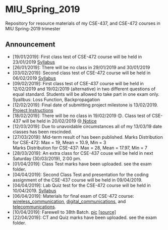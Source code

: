 # MIU_Spring_2019
Repository for resource materials of my CSE-437, and CSE-472 courses in MIU Spring-2019 trimester

## Announcement <br />
* [19/01/2019]: First class test of CSE-472 course will be held in 23/01/2019 <a href="./CSE-472/introduction_to_satellite.pdf">Syllabus</a>
* [26/01/2019]: There will be no class in 29/01/2019 and 30/01/2019
* [03/02/2019]: Second class test of CSE-472 course will be held in 06/02/2019 <a href="./CSE-472/global_system_for_mobile.pdf">Syllabus</a>
* [09/02/2019]: First class test of CSE-437 course will be held in 12/02/2019 and 19/02/2019 (alternative) in two different questions of equal standard. Students will be allowed to take part in one exam only. Syallbus: Loss Function, Backpropagation
* [12/02/2019]: Final date of submitting project milestone is 13/02/2019. <a href="https://github.com/Mahedi-61/MIU_Spring_2019/blob/master/CSE-437/coding_assignment_1.pdf">Project Instructions</a>
* [18/02/2019]: There will be no class in 19/02/2019 :blush:. Class test of CSE-437 will be held in 20/02/2019 :cry:<a href="https://github.com/Mahedi-61/MIU_Spring_2019/blob/master/appendix/18_02.JPEG"> Notice</a>
* [12/03/2019]: Due to unavoidable circumstances all of my 13/03/19 date classes has been rescinded. 
* [27/03/2019]: Mid-term result of has been published. Marks Distribution for CSE-472: Max = 19, Mean = 10.9, Min = 3 <br /> Marks Distribution for CSE-437: Max = 28, Mean = 17.97, Min = 7
* [28/03/2019]: An extra class for CSE-437 couse will be held in next Saturday (30/03/2019), 2:00 pm. 
* [01/04/2019]: Class Test marks have been uploaded. see the exam folder.
* [04/04/2019]: Second Class Test and presentation for the coding assignment of the CSE-437 course will be held in 09/04/2019.
* [04/04/2019]: Lab Quiz test for the CSE-472 course will be held in 10/04/2019. <a href="https://github.com/Mahedi-61/MIU_Spring_2019/tree/master/CSE-472/lab">Syllabus</a>
* [06/04/2019]: Materials for final exam of CSE-472 course: <a href="https://github.com/Mahedi-61/MIU_Spring_2019/blob/master/CSE-472/wireless_communication.pdf">wireless_communication</a>, <a href="https://github.com/Mahedi-61/MIU_Spring_2019/blob/master/CSE-472/digital_communication.pdf"> digital_communications</a>, and  <a href="https://github.com/Mahedi-61/MIU_Spring_2019/blob/master/CSE-472/telecommunications.pdf"> telecommunications</a>.
* [10/04/2019]: Farewell to 38th Batch. <a href="https://github.com/Mahedi-61/MIU_Spring_2019/blob/master/appendix/farewell_to_cse_38.png">pic</a> <a href="https://github.com/Mahedi-61/MIU_Spring_2019/blob/master/appendix/make_flower.py">[source]</a>
* [22/04/2019]: CT and Quiz marks have been uploaded. see the exam folder.
